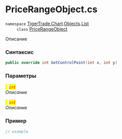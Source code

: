 
# PriceRangeObject.cs
`namespace` [TigerTrade.Chart](../../../../../TigerTrade.Chart.md).[Objects](../../../../../TigerTrade.Chart/Objects.md).[List](../../../../../TigerTrade.Chart/Objects/List.md)  
&nbsp;&nbsp;&nbsp;&nbsp;&nbsp;&nbsp;&nbsp;&nbsp;&nbsp;`class` [PriceRangeObject](../../PriceRangeObject.cs.md)

Описание

### Синтаксис
```csharp
public override int GetControlPoint(int x, int y)
```
### Параметры  
<mark style="color:yellow;">`x`</mark> <mark style="color:red;">*`int`*</mark>  
 *Описание*  
  
<mark style="color:yellow;">`y`</mark> <mark style="color:red;">*`int`*</mark>  
 *Описание*  
  


### Пример  
```csharp
// example
```
                    
                    